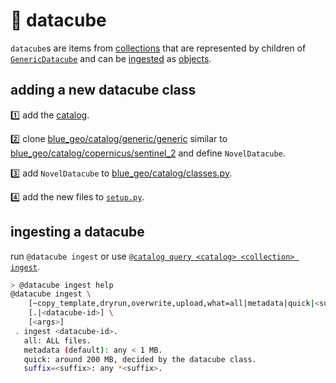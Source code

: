 # 🧊 datacube

`datacube`s are items from [collections](../catalog/) that are represented by children of [`GenericDatacube`](../../catalog/generic/datacube.py) and can be [ingested](#ingesting-a-datacube) as [objects](https://kamangir-public.s3.ca-central-1.amazonaws.com/giza-v1/giza.pdf).

## adding a new datacube class

1️⃣ add the [catalog](../catalog/README.md#adding-a-new-catalog).

2️⃣ clone [blue_geo/catalog/generic/generic](../catalog/generic/generic/) similar to [blue_geo/catalog/copernicus/sentinel_2](../catalog/copernicus/sentinel_2/) and define `NovelDatacube`.

3️⃣ add `NovelDatacube` to [blue_geo/catalog/classes.py](../catalog/classes.py).

4️⃣ add the new files to [`setup.py`](../../setup.py).

## ingesting a datacube

run `@datacube ingest`  or use [`@catalog query <catalog> <collection> ingest`](../catalog/). 

```bash
> @datacube ingest help
@datacube ingest \
	[~copy_template,dryrun,overwrite,upload,what=all|metadata|quick|<suffix>] \
	[.|<datacube-id>] \
	[<args>]
 . ingest <datacube-id>.
   all: ALL files.
   metadata (default): any < 1 MB.
   quick: around 200 MB, decided by the datacube class.
   suffix=<suffix>: any *<suffix>.
```